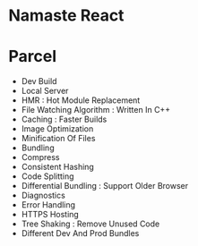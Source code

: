 # Namaste React

# Parcel
- Dev Build
- Local Server
- HMR : Hot Module Replacement
- File Watching Algorithm : Written In C++
- Caching : Faster Builds
- Image Optimization
- Minification Of Files
- Bundling
- Compress
- Consistent Hashing
- Code Splitting
- Differential Bundling : Support Older Browser
- Diagnostics
- Error Handling
- HTTPS Hosting
- Tree Shaking : Remove Unused Code
- Different Dev And Prod Bundles